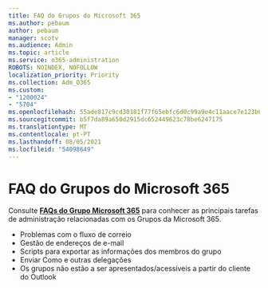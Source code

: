 ```yaml
---
title: FAQ do Grupos do Microsoft 365
ms.author: pebaum
author: pebaum
manager: scotv
ms.audience: Admin
ms.topic: article
ms.service: o365-administration
ROBOTS: NOINDEX, NOFOLLOW
localization_priority: Priority
ms.collection: Adm_O365
ms.custom:
- "1200024"
- "5704"
ms.openlocfilehash: 55ade817c9cd30181f77f65ebfc6d0c99a9e4c11aace7e123b6bf7e09fe516c2
ms.sourcegitcommit: b5f7da89a650d2915dc652449623c78be6247175
ms.translationtype: MT
ms.contentlocale: pt-PT
ms.lasthandoff: 08/05/2021
ms.locfileid: "54098649"
---
```

# <a name="microsoft-365-groups-faq"></a>FAQ do Grupos do Microsoft 365

Consulte **[FAQs do Grupo Microsoft 365](https://aka.ms/M365GroupsFAQ)** para conhecer as principais tarefas de administração relacionadas com os Grupos da Microsoft 365.

- Problemas com o fluxo de correio
- Gestão de endereços de e-mail
- Scripts para exportar as informações dos membros do grupo
- Enviar Como e outras delegações
- Os grupos não estão a ser apresentados/acessíveis a partir do cliente do Outlook